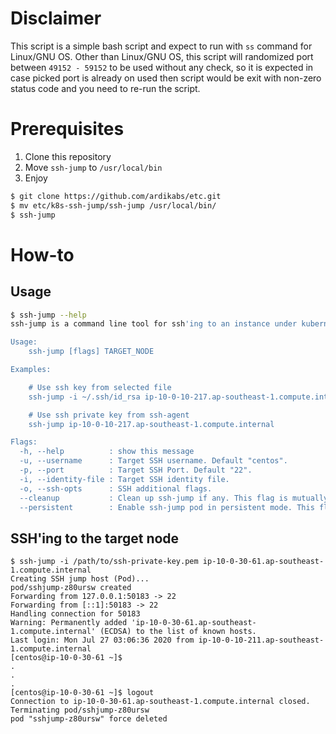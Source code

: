 # Disclaimer
This script is a simple bash script and expect to run with `ss` command for Linux/GNU OS. Other than Linux/GNU OS, this script will randomized port between `49152 - 59152` to be used without any check, so it is expected in case picked port is already on used then script would be exit with non-zero status code and you need to re-run the script.

# Prerequisites
1. Clone this repository
1. Move `ssh-jump` to `/usr/local/bin`
1. Enjoy
```bash
$ git clone https://github.com/ardikabs/etc.git
$ mv etc/k8s-ssh-jump/ssh-jump /usr/local/bin/
$ ssh-jump
```

# How-to
## Usage
```bash
$ ssh-jump --help
ssh-jump is a command line tool for ssh'ing to an instance under kubernetes host private networks

Usage:
    ssh-jump [flags] TARGET_NODE

Examples:

    # Use ssh key from selected file
    ssh-jump -i ~/.ssh/id_rsa ip-10-0-10-217.ap-southeast-1.compute.internal

    # Use ssh private key from ssh-agent
    ssh-jump ip-10-0-10-217.ap-southeast-1.compute.internal

Flags:
  -h, --help          : show this message
  -u, --username      : Target SSH username. Default "centos".
  -p, --port          : Target SSH Port. Default "22".
  -i, --identity-file : Target SSH identity file.
  -o, --ssh-opts      : SSH additional flags.
  --cleanup           : Clean up ssh-jump if any. This flag is mutually exclusive with "--persistent".
  --persistent        : Enable ssh-jump pod in persistent mode. This flag is mutually exclusive with "--cleanup".
```

## SSH'ing to the target node
```
$ ssh-jump -i /path/to/ssh-private-key.pem ip-10-0-30-61.ap-southeast-1.compute.internal
Creating SSH jump host (Pod)...
pod/sshjump-z80ursw created
Forwarding from 127.0.0.1:50183 -> 22
Forwarding from [::1]:50183 -> 22
Handling connection for 50183
Warning: Permanently added 'ip-10-0-30-61.ap-southeast-1.compute.internal' (ECDSA) to the list of known hosts.
Last login: Mon Jul 27 03:06:36 2020 from ip-10-0-10-211.ap-southeast-1.compute.internal
[centos@ip-10-0-30-61 ~]$
.
.
.
[centos@ip-10-0-30-61 ~]$ logout
Connection to ip-10-0-30-61.ap-southeast-1.compute.internal closed.
Terminating pod/sshjump-z80ursw
pod "sshjump-z80ursw" force deleted
```